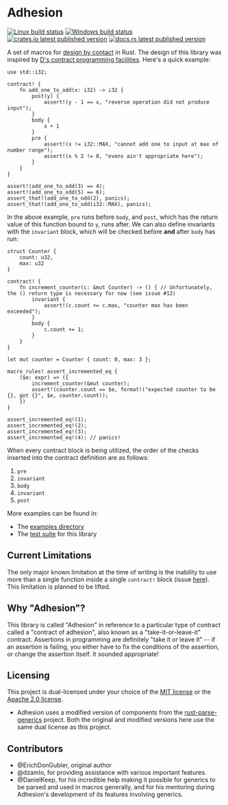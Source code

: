# Adhesion

[![Linux build status](https://travis-ci.org/ErichDonGubler/adhesion-rs.svg)](https://travis-ci.org/ErichDonGubler/adhesion-rs)
[![Windows build status](https://ci.appveyor.com/api/projects/status/github/ErichDonGubler/adhesion-rs?svg=true)](https://ci.appveyor.com/project/ErichDonGubler/adhesion-rs)
[![crates.io latest published version](https://img.shields.io/crates/v/adhesion.svg)](https://crates.io/crates/adhesion)
[![docs.rs latest published version](https://docs.rs/adhesion/badge.svg)](https://docs.rs/adhesion)

A set of macros for [design by contact](https://en.wikipedia.org/wiki/Design_by_contract) in Rust. The design of this library was inspired by [D's contract programming facilities](https://tour.dlang.org/tour/en/gems/contract-programming). Here's a quick example:

```rust,skt-main
use std::i32;

contract! {
    fn add_one_to_odd(x: i32) -> i32 {
        post(y) {
            assert!(y - 1 == x, "reverse operation did not produce input");
        }
        body {
            x + 1
        }
        pre {
            assert!(x != i32::MAX, "cannot add one to input at max of number range");
            assert!(x % 2 != 0, "evens ain't appropriate here");
        }
    }
}

assert!(add_one_to_odd(3) == 4);
assert!(add_one_to_odd(5) == 6);
assert_that!(add_one_to_odd(2), panics);
assert_that!(add_one_to_odd(i32::MAX), panics);
```

In the above example, `pre` runs before `body`, and `post`, which has the return value of this function bound to `y`, runs after. We can also define invariants with the `invariant` block, which will be checked before **and** after `body` has run:

```rust,should_panic,skt-main
struct Counter {
    count: u32,
	max: u32
}

contract! {
    fn increment_counter(c: &mut Counter) -> () { // Unfortunately, the () return type is necessary for now (see issue #12)
        invariant {
		    assert!(c.count <= c.max, "counter max has been exceeded");
		}
		body {
			c.count += 1;
		}
    }
}

let mut counter = Counter { count: 0, max: 3 };

macro_rules! assert_incremented_eq {
	($e: expr) => ({
		increment_counter(&mut counter);
		assert!(counter.count == $e, format!("expected counter to be {}, got {}", $e, counter.count));
	})
}

assert_incremented_eq!(1);
assert_incremented_eq!(2);
assert_incremented_eq!(3);
assert_incremented_eq!(4); // panics!
```

When every contract block is being utilized, the order of the checks inserted into the contract definition are as follows:

1. `pre`
2. `invariant`
3. `body`
4. `invariant`
5. `post`

More examples can be found in:
* The [examples directory](/examples)
* The [test suite](/tests/lib.rs) for this library

## Current Limitations

The only major known limitation at the time of writing is the inability to use more than a single function inside a single `contract!` block (issue [here](https://github.com/ErichDonGubler/adhesion-rs/issues/15)). This limitation is planned to be lifted.

## Why "Adhesion"?

This library is called "Adhesion" in reference to a particular type of contract called a "contract of adhesion", also known as a "take-it-or-leave-it" contract. Assertions in programming are definitely "take it or leave it" -- if an assertion is failing, you either have to fix the conditions of the assertion, or change the assertion itself. It sounded appropriate!

## Licensing

This project is dual-licensed under your choice of the [MIT license](/LICENSE-MIT) or the [Apache 2.0 license](/LICENSE-APACHE-2.0).
* Adhesion uses a modified version of components from the [rust-parse-generics](https://github.com/DanielKeep/rust-parse-generics) project. Both the original and modified versions here use the same dual license as this project.

## Contributors

* @ErichDonGubler, original author
* @dzamlo, for providing assistance with various important features.
* @DanielKeep, for his incredible help making it possible for generics to be parsed and used in macros generally, and for his mentoring during Adhesion's development of its features involving generics.
